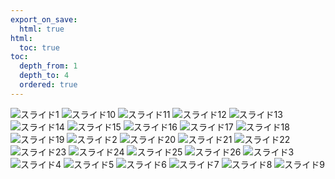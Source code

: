 ```yaml
---
export_on_save:
  html: true
html:
  toc: true
toc:
  depth_from: 1
  depth_to: 4
  ordered: true
---
```


![スライド1](..\resources\auto_pptx\主成分分析(PCA)\スライド1.JPG)
![スライド10](..\resources\auto_pptx\主成分分析(PCA)\スライド10.JPG)
![スライド11](..\resources\auto_pptx\主成分分析(PCA)\スライド11.JPG)
![スライド12](..\resources\auto_pptx\主成分分析(PCA)\スライド12.JPG)
![スライド13](..\resources\auto_pptx\主成分分析(PCA)\スライド13.JPG)
![スライド14](..\resources\auto_pptx\主成分分析(PCA)\スライド14.JPG)
![スライド15](..\resources\auto_pptx\主成分分析(PCA)\スライド15.JPG)
![スライド16](..\resources\auto_pptx\主成分分析(PCA)\スライド16.JPG)
![スライド17](..\resources\auto_pptx\主成分分析(PCA)\スライド17.JPG)
![スライド18](..\resources\auto_pptx\主成分分析(PCA)\スライド18.JPG)
![スライド19](..\resources\auto_pptx\主成分分析(PCA)\スライド19.JPG)
![スライド2](..\resources\auto_pptx\主成分分析(PCA)\スライド2.JPG)
![スライド20](..\resources\auto_pptx\主成分分析(PCA)\スライド20.JPG)
![スライド21](..\resources\auto_pptx\主成分分析(PCA)\スライド21.JPG)
![スライド22](..\resources\auto_pptx\主成分分析(PCA)\スライド22.JPG)
![スライド23](..\resources\auto_pptx\主成分分析(PCA)\スライド23.JPG)
![スライド24](..\resources\auto_pptx\主成分分析(PCA)\スライド24.JPG)
![スライド25](..\resources\auto_pptx\主成分分析(PCA)\スライド25.JPG)
![スライド26](..\resources\auto_pptx\主成分分析(PCA)\スライド26.JPG)
![スライド3](..\resources\auto_pptx\主成分分析(PCA)\スライド3.JPG)
![スライド4](..\resources\auto_pptx\主成分分析(PCA)\スライド4.JPG)
![スライド5](..\resources\auto_pptx\主成分分析(PCA)\スライド5.JPG)
![スライド6](..\resources\auto_pptx\主成分分析(PCA)\スライド6.JPG)
![スライド7](..\resources\auto_pptx\主成分分析(PCA)\スライド7.JPG)
![スライド8](..\resources\auto_pptx\主成分分析(PCA)\スライド8.JPG)
![スライド9](..\resources\auto_pptx\主成分分析(PCA)\スライド9.JPG)
